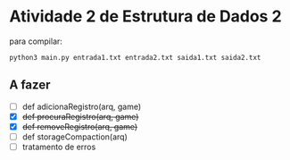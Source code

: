 # Atividade 2 de Estrutura de Dados 2
para compilar:
```
python3 main.py entrada1.txt entrada2.txt saida1.txt saida2.txt
```
## A fazer
  - [ ] def adicionaRegistro(arq, game)
  - [x] ~~def procuraRegistro(arq, game)~~
  - [x] ~~def removeRegistro(arq, game)~~
  - [ ] def storageCompaction(arq)
  - [ ] tratamento de erros
